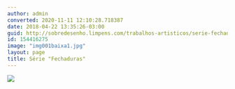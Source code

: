 ```yaml
---
author: admin
converted: 2020-11-11 12:10:28.718387
date: 2018-04-22 13:35:26-03:00
guid: http://sobredesenho.limpens.com/trabalhos-artisticos/serie-fechaduras/
id: 154416275
image: "img001baixa1.jpg"
layout: page
title: Série "Fechaduras"
---
```


![](/wp-content/uploads/2013/04/img001baixa1.jpg)
